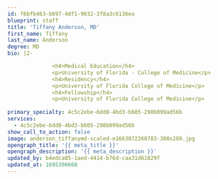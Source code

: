 ```yaml
---
id: f6bfb463-b697-4df1-9032-3f8a3c6136ea
blueprint: staff
title: 'Tiffany Anderson, MD'
first_name: Tiffany
last_name: Anderson
degree: MD
bio: |2-

              <h4>Medical Education</h4>
              <p>University of Florida - College of Medicine</p>
              <h4>Residency</h4>
              <p>University of Florida College of Medicine</p>
              <h4>Fellowship</h4>
              <p>University of Florida College of Medicine</p>
          
primary_specialty: 4c5c2ebe-6dd8-4bd3-b605-298b099ad56b
services:
  - 4c5c2ebe-6dd8-4bd3-b605-298b099ad56b
show_call_to_action: false
image: anderson_tiffanymd-scaled-e1663072260783-300x289.jpg
opengraph_title: '{{ meta_title }}'
opengraph_description: '{{ meta_description }}'
updated_by: b4edca85-1aed-4414-b76d-caa31d61829f
updated_at: 1695396660
---
```

